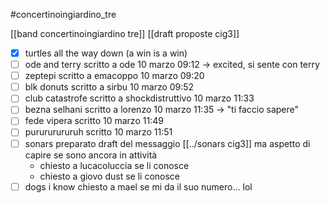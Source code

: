 #concertinoingiardino_tre

[[band concertinoingiardino tre]]
[[draft proposte cig3]]

- [x] turtles all the way down (a win is a win)
- [ ] ode and terry
    scritto a ode 10 marzo 09:12 -> excited, si sente con terry
- [ ] zeptepi
    scritto a emacoppo 10 marzo 09:20
- [ ] blk donuts
    scritto a sirbu 10 marzo 09:52
- [ ] club catastrofe
    scritto a shockdistruttivo 10 marzo 11:33
- [ ] bezna selhani
    scritto a lorenzo 10 marzo 11:35 -> "ti faccio sapere"
- [ ] fede vipera
    scritto 10 marzo 11:49
- [ ] purururururuh
    scritto 10 marzo 11:51
- [ ] sonars
    preparato draft del messaggio [[../sonars cig3]] ma aspetto di capire se sono ancora in attività
    * chiesto a lucacoluccia se li conosce
    * chiesto a giovo dust se li conosce
- [ ] dogs i know
    chiesto a mael se mi da il suo numero... lol